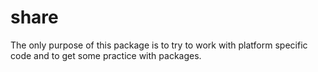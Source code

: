 # share

The only purpose of this package is to try to work with platform specific code and to get some
practice with packages.

